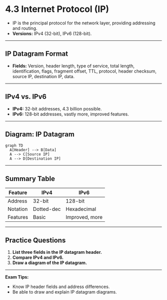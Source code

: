 # 4.3 Internet Protocol (IP)

- IP is the principal protocol for the network layer, providing addressing and routing.
- **Versions:** IPv4 (32-bit), IPv6 (128-bit).

---

## IP Datagram Format
- **Fields:** Version, header length, type of service, total length, identification, flags, fragment offset, TTL, protocol, header checksum, source IP, destination IP, data.

---

## IPv4 vs. IPv6
- **IPv4:** 32-bit addresses, 4.3 billion possible.
- **IPv6:** 128-bit addresses, vastly more, improved features.

---

## Diagram: IP Datagram
```mermaid
graph TD
  A[Header] --> B[Data]
  A --> C[Source IP]
  A --> D[Destination IP]
```

---

## Summary Table
| Feature   | IPv4         | IPv6           |
|-----------|--------------|----------------|
| Address   | 32-bit       | 128-bit        |
| Notation  | Dotted-dec   | Hexadecimal    |
| Features  | Basic        | Improved, more |

---

## Practice Questions
1. **List three fields in the IP datagram header.**
2. **Compare IPv4 and IPv6.**
3. **Draw a diagram of the IP datagram.**

---

**Exam Tips:**
- Know IP header fields and address differences.
- Be able to draw and explain IP datagram diagrams. 